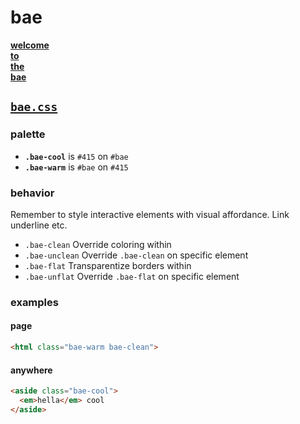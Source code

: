 # bae

[<b>welcome<br>to<br>the<br>bae</b>](https://s9a.github.io/bae/)

## [`bae.css`](bae.css)

### palette

- <b>`.bae-cool`</b> is `#415` on `#bae`
- <b>`.bae-warm`</b> is `#bae` on `#415`

### behavior

Remember to style interactive elements with visual affordance. Link underline etc.

- `.bae-clean` Override coloring within
- `.bae-unclean` Override `.bae-clean` on specific element
- `.bae-flat` Transparentize borders within
- `.bae-unflat` Override `.bae-flat` on specific element

### examples

#### page

```html
<html class="bae-warm bae-clean">
```

#### anywhere

```html
<aside class="bae-cool">
  <em>hella</em> cool
</aside>
```
